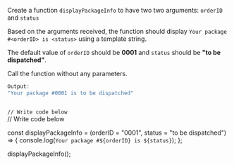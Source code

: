 Create a function `displayPackageInfo`
to have two two arguments:
`orderID`
and
`status`

Based on the arguments received,
the function should display
`Your package #<orderID> is <status>`
using a template string.

The default value of `orderID`
should be **0001**
and
`status` should be
**"to be dispatched"**.

Call the function without
any parameters.

```js
Output:
"Your package #0001 is to be dispatched"
```
<codeblock type="exercise" language="javascript" testMode="fixedInput">
<code>
// Write code below
</code>

<solution>
// Write code below

const displayPackageInfo = (orderID = "0001", status = "to be dispatched") => {
  console.log(`Your package #${orderID} is ${status}`);
};

displayPackageInfo();
</solution>
</codeblock>
